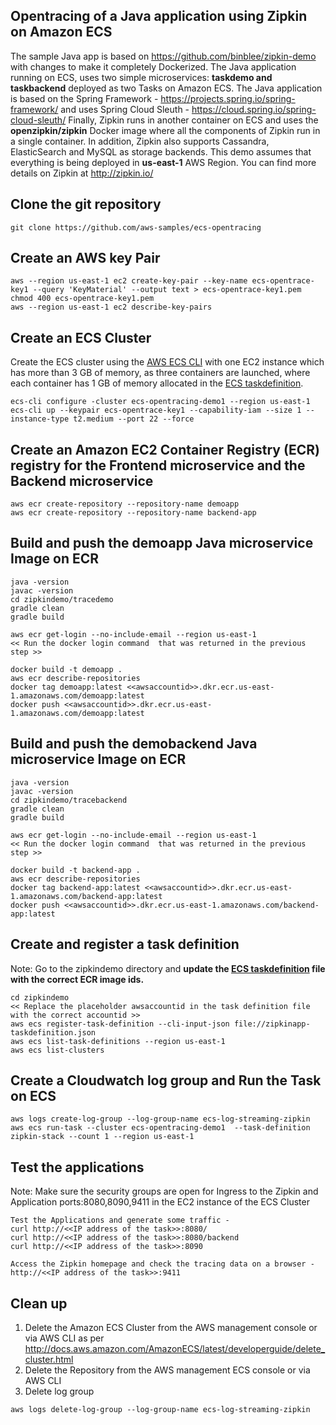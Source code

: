 ## Opentracing of a Java application using Zipkin on Amazon ECS
The sample Java app is based on https://github.com/binblee/zipkin-demo with changes to make it completely Dockerized. The Java application running on ECS, uses two simple microservices: **taskdemo and taskbackend** deployed as two Tasks on Amazon ECS. The Java application is based on the Spring Framework - https://projects.spring.io/spring-framework/ and uses Spring Cloud Sleuth - https://cloud.spring.io/spring-cloud-sleuth/ Finally, Zipkin runs in another container on ECS and uses the **openzipkin/zipkin** Docker image where all the components of Zipkin run in a single container. In addition, Zipkin also supports Cassandra, ElasticSearch and MySQL as storage backends. This demo assumes that everything is being deployed in **us-east-1** AWS Region. You can find more details on Zipkin at http://zipkin.io/

## Clone the git repository
```
git clone https://github.com/aws-samples/ecs-opentracing
```

## Create an AWS key Pair
```
aws --region us-east-1 ec2 create-key-pair --key-name ecs-opentrace-key1 --query 'KeyMaterial' --output text > ecs-opentrace-key1.pem
chmod 400 ecs-opentrace-key1.pem
aws --region us-east-1 ec2 describe-key-pairs
```

## Create an ECS Cluster
Create the ECS cluster using the [AWS ECS CLI](http://docs.aws.amazon.com/AmazonECS/latest/developerguide/ECS_CLI_installation.html) with one EC2 instance which has more than 3 GB of memory, as three containers are launched, where each container has 1 GB of memory allocated in the [ECS taskdefinition](./zipkinapp-taskdefinition.json).

```
ecs-cli configure -cluster ecs-opentracing-demo1 --region us-east-1
ecs-cli up --keypair ecs-opentrace-key1 --capability-iam --size 1 --instance-type t2.medium --port 22 --force
```

## Create an Amazon EC2 Container Registry (ECR) registry for the Frontend microservice and the Backend microservice
```
aws ecr create-repository --repository-name demoapp
aws ecr create-repository --repository-name backend-app
```

## Build and push the demoapp Java microservice Image on ECR
```
java -version
javac -version
cd zipkindemo/tracedemo
gradle clean
gradle build

aws ecr get-login --no-include-email --region us-east-1
<< Run the docker login command  that was returned in the previous step >>

docker build -t demoapp .
aws ecr describe-repositories
docker tag demoapp:latest <<awsaccountid>>.dkr.ecr.us-east-1.amazonaws.com/demoapp:latest
docker push <<awsaccountid>>.dkr.ecr.us-east-1.amazonaws.com/demoapp:latest
```

## Build and push the demobackend Java microservice Image on ECR
```
java -version
javac -version
cd zipkindemo/tracebackend
gradle clean
gradle build

aws ecr get-login --no-include-email --region us-east-1
<< Run the docker login command  that was returned in the previous step >>

docker build -t backend-app .
aws ecr describe-repositories
docker tag backend-app:latest <<awsaccountid>>.dkr.ecr.us-east-1.amazonaws.com/backend-app:latest
docker push <<awsaccountid>>.dkr.ecr.us-east-1.amazonaws.com/backend-app:latest
```

## Create and register a task definition

Note: Go to the zipkindemo directory and **update the [ECS taskdefinition](./zipkinapp-taskdefinition.json) file with the correct ECR image ids.**

```
cd zipkindemo
<< Replace the placeholder awsaccountid in the task definition file with the correct accountid >>
aws ecs register-task-definition --cli-input-json file://zipkinapp-taskdefinition.json
aws ecs list-task-definitions --region us-east-1
aws ecs list-clusters
```

## Create a Cloudwatch log group and Run the Task on ECS
```
aws logs create-log-group --log-group-name ecs-log-streaming-zipkin
aws ecs run-task --cluster ecs-opentracing-demo1  --task-definition zipkin-stack --count 1 --region us-east-1
```

## Test the applications 
Note: Make sure the security groups are open for Ingress to the Zipkin and Application ports:8080,8090,9411 in the EC2 instance of the ECS Cluster

```
Test the Applications and generate some traffic -
curl http://<<IP address of the task>>:8080/
curl http://<<IP address of the task>>:8080/backend
curl http://<<IP address of the task>>:8090

Access the Zipkin homepage and check the tracing data on a browser -
http://<<IP address of the task>>:9411

```

## Clean up
1. Delete the Amazon ECS Cluster from the AWS management console or via AWS CLI as per http://docs.aws.amazon.com/AmazonECS/latest/developerguide/delete_cluster.html
2. Delete the Repository from the AWS management ECS console or via AWS CLI
3. Delete log group
```
aws logs delete-log-group --log-group-name ecs-log-streaming-zipkin
```
